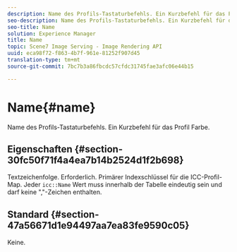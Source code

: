 ```yaml
---
description: Name des Profils-Tastaturbefehls. Ein Kurzbefehl für das Profil Farbe.
seo-description: Name des Profils-Tastaturbefehls. Ein Kurzbefehl für das Profil Farbe.
seo-title: Name
solution: Experience Manager
title: Name
topic: Scene7 Image Serving - Image Rendering API
uuid: eca98f72-f863-4b7f-961e-81252f907d45
translation-type: tm+mt
source-git-commit: 7bc7b3a86fbcdc57cfdc31745fae3afc06e44b15

---
```



# Name{#name}

Name des Profils-Tastaturbefehls. Ein Kurzbefehl für das Profil Farbe.

## Eigenschaften {#section-30fc50f71f4a4ea7b14b2524d1f2b698}

Textzeichenfolge. Erforderlich. Primärer Indexschlüssel für die ICC-Profil-Map. Jeder `icc::Name` Wert muss innerhalb der Tabelle eindeutig sein und darf keine &quot;,&quot;-Zeichen enthalten.

## Standard {#section-47a56671d1e94497aa7ea83fe9590c05}

Keine.
